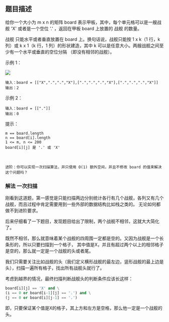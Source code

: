 ## 题目描述
给你一个大小为 m x n 的矩阵 board 表示甲板，其中，每个单元格可以是一艘战舰 'X' 或者是一个空位 '.' ，返回在甲板 board 上放置的 战舰 的数量。

战舰 只能水平或者垂直放置在 board 上。换句话说，战舰只能按 1 x k（1 行，k 列）或 k x 1（k 行，1 列）的形状建造，其中 k 可以是任意大小。两艘战舰之间至少有一个水平或垂直的空位分隔 （即没有相邻的战舰）。

示例 1：

![](https://assets.leetcode.com/uploads/2021/04/10/battelship-grid.jpg)
```
输入：board = [["X",".",".","X"],[".",".",".","X"],[".",".",".","X"]]
输出：2
```
示例 2：
```
输入：board = [["."]]
输出：0
```

提示：
```
m == board.length
n == board[i].length
1 <= m, n <= 200
board[i][j] 是 '.' 或 'X'
```
 
```
进阶：你可以实现一次扫描算法，并只使用 O(1) 额外空间，并且不修改 board 的值来解决这个问题吗？
```

### 解法 一次扫描
刚看到这道题，第一感觉是只能扫描两边分别统计各行有几个战舰，各列又有几个战舰，而且过程中肯定需要用到一些外部的数据结构比如栈之类的。
无论如何都做不到进阶要求。

后来仔细看了一下题目，发现题目给出了限制，两个战舰不相邻，这就大大简化了。

既然不相邻，那么就意味着某个战舰的四周围一定都是空的。又因为战舰是一个长条形的，所以只要扫描到一个格子，
其中值是X，并且有超过两个以上的相邻格子是空的，那么就一定是一个战舰的头或者尾。

我们只需要关注比如战舰的头（我们定义横形战舰的最左边，竖形战舰的最上边是头），扫描一遍所有格子，找出所有战舰头就行了。

考虑到越界的情况，最终扫描判断战舰头的判断条件应该长这样：
```python
board[i][j] == 'X' and \
(i == 0 or board[i-1][j] == '.') and \
(j == 0 or board[i][j-1] == '.')
```
即，只要保证某个值是X的格子，其上方和左方是空格，那么他一定是一个战舰的头。